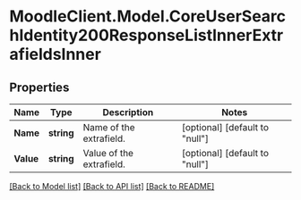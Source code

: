 # MoodleClient.Model.CoreUserSearchIdentity200ResponseListInnerExtrafieldsInner

## Properties

Name | Type | Description | Notes
------------ | ------------- | ------------- | -------------
**Name** | **string** | Name of the extrafield. | [optional] [default to "null"]
**Value** | **string** | Value of the extrafield. | [optional] [default to "null"]

[[Back to Model list]](../README.md#documentation-for-models) [[Back to API list]](../README.md#documentation-for-api-endpoints) [[Back to README]](../README.md)

